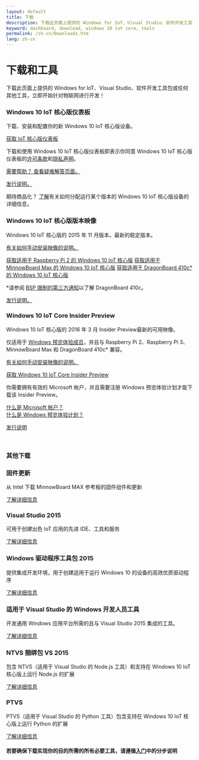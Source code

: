 ```yaml
---
layout: default
title: 下载
description: 下载此页面上提供的 Windows for IoT、Visual Studio、软件开发工具包或任何其他工具，立即开始针对物联网进行开发！
keyword: dashboard, download, windows 10 iot core, tools
permalink: /zh-cn/Downloads.htm
lang: zh-cn
---
```


<div class="row section-heading">
  <div class="col-xs-24 col-md-12">
    <h1>下载和工具</h1>
    <p>下载此页面上提供的 Windows for IoT、Visual Studio、软件开发工具包或任何其他工具，立即开始针对物联网进行开发！</p>
  </div>
  <div class="col-xs-24 col-md-12">
    <div class="downloads-image"></div>
  </div>
</div>

<div class="row">
  <div class="col-md-12 col-xs-24">
    <h3 class="divider">Windows 10 IoT 核心版仪表板<br/></h3>
    <p>下载、安装和配置你的新 Windows 10 IoT 核心版设备。</p>
    <a href="http://go.microsoft.com/fwlink/?LinkID=708576" class="button-blue button-flat">获取 IoT 核心版仪表板</a>
    <p> 下载和使用 Windows 10 IoT 核心版仪表板即表示你同意 Windows 10 IoT 核心版仪表板的<a href="http://go.microsoft.com/fwlink/?LinkID=703960&clcid=0x4809">许可条款</a>和<a href="http://go.microsoft.com/fwlink/?LinkId=521839">隐私声明</a>。</p>
    <p><a href="{{site.baseurl}}/{{page.lang}}/win10/IoTDashboardTroubleshooting.htm"> 需要帮助？ 查看疑难解答页面。</a></p>
    <p><a href="{{site.baseurl}}/{{page.lang}}/win10/ReleaseNotesRTM.htm">发行说明。</a></p>
  </div>
</div>
<div class="row">
  <div class="col-md-24">
    <p>期待商品化？ <a href="http://go.microsoft.com/fwlink/?LinkId=708649" target="_blank">了解</a>有关如何分配运行某个版本的 Windows 10 IoT 核心版设备的详细信息。</p>
  </div>
</div>
<div class="row">
  <div class="col-md-6 col-sm-12">
    <h3 class="divider">Windows 10 IoT 核心版版本映像<br/></h3>
    <p>
      Windows 10 IoT 核心版的 2015 年 11 月版本。最新的稳定版本。
    </p>
    <p>
      <a href="http://go.microsoft.com/fwlink/?LinkId=723959">有关如何手动安装映像的说明。</a>
    </p>
    <a href="http://go.microsoft.com/fwlink/?LinkId=691711" class="button-blue button-flat">获取适用于 Raspberry Pi 2 的 Windows 10 IoT 核心版</a>
    <a href="http://go.microsoft.com/fwlink/?LinkId=691712" class="button-blue button-flat">获取适用于 MinnowBoard Max 的 Windows 10 IoT 核心版</a>
    <a href="http://go.microsoft.com/fwlink/?LinkId=691713" class="button-blue button-flat">获取适用于 DragonBoard 410c* 的 Windows 10 IoT 核心版</a>
    <p>
		*请参阅 <a href="http://aka.ms/thirdpartynotices" target="_blank">BSP 限制的第三方通知</a>以了解 DragonBoard 410c。
    </p>
    <p>
		<a href="{{site.baseurl}}/{{page.lang}}/win10/ReleaseNotesRTM.htm">发行说明。</a>
		</p>
	</div>
  <div class="col-md-6 col-sm-12">
		<h3 class="divider">Windows 10 IoT Core Insider Preview</h3>
		<p>
      Windows 10 IoT 核心版的 2016 年 3 月 Insider Preview最新的可用映像。
    </p>
		<p>
      仅适用于 <a href="https://insider.windows.com/">Windows 预览体验成员</a>，并且与 Raspberry Pi 2、Raspberry Pi 3、MinnowBoard Max 和 DragonBoard 410c* 兼容。
    </p>
    <p>
      <a href="http://go.microsoft.com/fwlink/?LinkId=723959">有关如何手动安装映像的说明。</a>
    </p>
    <a href="http://go.microsoft.com/fwlink/?LinkId=733603" class="button-blue button-flat">获取 Windows 10 IoT Core Insider Preview</a>
    <p>你需要拥有有效的 Microsoft 帐户，并且需要注册 Windows 预览体验计划才能下载该 Insider Preview。</p>
    <p>
			<a href="http://windows.microsoft.com/zh-cn/windows-live/sign-in-what-is-microsoft-account">什么是 Microsoft 帐户？</a><br/>
      <a href="https://insider.windows.com/">什么是 Windows 预览体验计划？</a>
		</p>
    <p>
      <a href="{{site.baseurl}}/{{page.lang}}/win10/ReleaseNotesInsiderPreview.htm">发行说明</a>
    </p>
	</div>
</div>

<br>

<div class="row">
  <div class="col-xs-24">
    <h3 class="divider"> 其他下载 </h3>
  </div>
</div>

<div class="row">
  <div class="col-md-6">
    <h3>固件更新</h3>
    <p>从 Intel 下载 MinnowBoard MAX 参考板的固件组件和更新</p>
    <a href="http://firmware.intel.com/projects/minnowboard-max" target="_blank">了解详细信息</a>
  </div>
  <div class="col-md-6">
    <h3>Visual Studio 2015</h3>
    <p>可用于创建出色 IoT 应用的先进 IDE、工具和服务</p>
    <a href="https://www.visualstudio.com/vs-2015-product-editions" target="_blank">了解详细信息</a>
  </div>
  <div class="col-md-6">
    <h3>Windows 驱动程序工具包 2015</h3>
    <p>提供集成开发环境，用于创建适用于运行 Windows 10 的设备的高效优质驱动程序</p>
    <a href="https://msdn.microsoft.com/zh-cn/windows/hardware/dn913721(v=vs.8.5).aspx" target="_blank">了解详细信息</a>
  </div>
  <div class="col-md-6">
    <h3>适用于 Visual Studio 的 Windows 开发人员工具</h3>
    <p>开发通用 Windows 应用平台所需的且与 Visual Studio 2015 集成的工具。</p>
    <a href="https://dev.windows.com/zh-cn/downloads" target="_blank">了解详细信息</a>
  </div>
</div>
<div class="row">
  <div class="col-md-6">
    <h3>NTVS 捆绑包 VS 2015</h3>
    <p>包含 NTVS（适用于 Visual Studio 的 Node.js 工具）和支持在 Windows 10 IoT 核心版上运行 Node.js 的扩展</p>
    <a href="https://github.com/ms-iot/ntvsiot/releases" target="_blank">了解详细信息</a>
  </div>
  <div class="col-md-6">
    <h3>PTVS</h3>
    <p>PTVS（适用于 Visual Studio 的 Python 工具）包含支持在 Windows 10 IoT 核心版上运行 Python 的扩展</p>
    <a href="https://github.com/microsoft/ptvs/releases" target="_blank">了解详细信息</a>
  </div>
</div>
<div class="row">
  <div class="col-md-24">
    <h4>若要确保下载实现你的目的所需的所有必要工具，请遵循<a href="{{site.baseurl}}/{{page.lang}}/GetStarted.htm">入门</a>中的分步说明</h4>
  </div>
</div>

